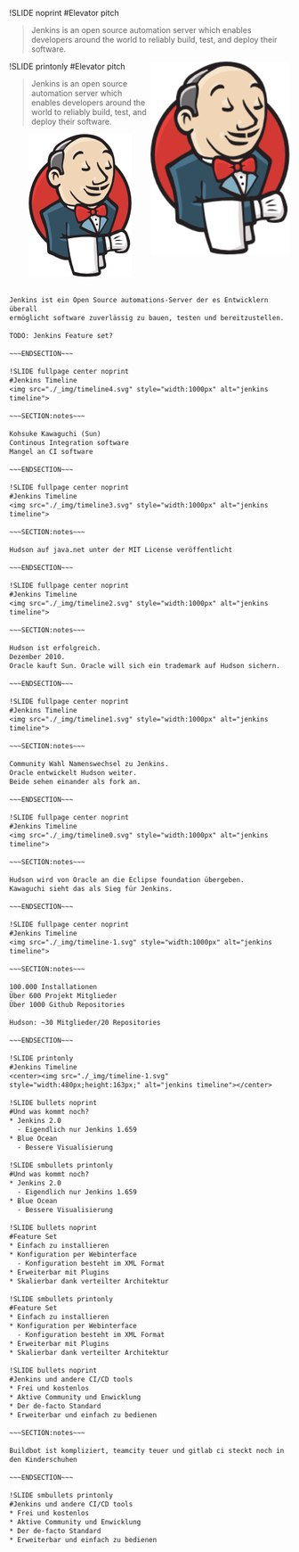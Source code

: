 !SLIDE noprint
#Elevator pitch
> Jenkins is an open source automation server which enables developers around
> the world to reliably build, test, and deploy their software.

<img src="./_img/jenkins.png" style="width:250px" alt="jenkins" align="right"/>

!SLIDE printonly
#Elevator pitch
> Jenkins is an open source automation server which enables developers around
> the world to reliably build, test, and deploy their software.

<center><img src="./_img/jenkins.png" style="width:185px;height:256px" alt="jenkins" /></center>

~~~SECTION:notes~~~

Jenkins ist ein Open Source automations-Server der es Entwicklern überall
ermöglicht software zuverlässig zu bauen, testen und bereitzustellen.

TODO: Jenkins Feature set?

~~~ENDSECTION~~~

!SLIDE fullpage center noprint
#Jenkins Timeline
<img src="./_img/timeline4.svg" style="width:1000px" alt="jenkins timeline">

~~~SECTION:notes~~~

Kohsuke Kawaguchi (Sun)  
Continous Integration software
Mangel an CI software 

~~~ENDSECTION~~~

!SLIDE fullpage center noprint
#Jenkins Timeline
<img src="./_img/timeline3.svg" style="width:1000px" alt="jenkins timeline">

~~~SECTION:notes~~~

Hudson auf java.net unter der MIT License veröffentlicht

~~~ENDSECTION~~~

!SLIDE fullpage center noprint
#Jenkins Timeline
<img src="./_img/timeline2.svg" style="width:1000px" alt="jenkins timeline">

~~~SECTION:notes~~~

Hudson ist erfolgreich.  
Dezember 2010.  
Oracle kauft Sun. Oracle will sich ein trademark auf Hudson sichern.  

~~~ENDSECTION~~~

!SLIDE fullpage center noprint
#Jenkins Timeline
<img src="./_img/timeline1.svg" style="width:1000px" alt="jenkins timeline">

~~~SECTION:notes~~~

Community Wahl Namenswechsel zu Jenkins.  
Oracle entwickelt Hudson weiter.  
Beide sehen einander als fork an.

~~~ENDSECTION~~~

!SLIDE fullpage center noprint
#Jenkins Timeline
<img src="./_img/timeline0.svg" style="width:1000px" alt="jenkins timeline">

~~~SECTION:notes~~~

Hudson wird von Oracle an die Eclipse foundation übergeben.  
Kawaguchi sieht das als Sieg für Jenkins.

~~~ENDSECTION~~~

!SLIDE fullpage center noprint
#Jenkins Timeline
<img src="./_img/timeline-1.svg" style="width:1000px" alt="jenkins timeline">

~~~SECTION:notes~~~

100.000 Installationen  
Über 600 Projekt Mitglieder  
Über 1000 Github Repositories  

Hudson: ~30 Mitglieder/20 Repositories

~~~ENDSECTION~~~

!SLIDE printonly
#Jenkins Timeline
<center><img src="./_img/timeline-1.svg" style="width:480px;height:163px;" alt="jenkins timeline"></center>

!SLIDE bullets noprint
#Und was kommt noch?
* Jenkins 2.0
  - Eigendlich nur Jenkins 1.659
* Blue Ocean
  - Bessere Visualisierung

!SLIDE smbullets printonly
#Und was kommt noch?
* Jenkins 2.0
  - Eigendlich nur Jenkins 1.659
* Blue Ocean
  - Bessere Visualisierung

!SLIDE bullets noprint
#Feature Set
* Einfach zu installieren
* Konfiguration per Webinterface
  - Konfiguration besteht im XML Format
* Erweiterbar mit Plugins
* Skalierbar dank verteilter Architektur

!SLIDE smbullets printonly
#Feature Set
* Einfach zu installieren
* Konfiguration per Webinterface
  - Konfiguration besteht im XML Format
* Erweiterbar mit Plugins
* Skalierbar dank verteilter Architektur

!SLIDE bullets noprint
#Jenkins und andere CI/CD tools
* Frei und kostenlos
* Aktive Community und Enwicklung
* Der de-facto Standard
* Erweiterbar und einfach zu bedienen

~~~SECTION:notes~~~

Buildbot ist kompliziert, teamcity teuer und gitlab ci steckt noch in den Kinderschuhen

~~~ENDSECTION~~~

!SLIDE smbullets printonly
#Jenkins und andere CI/CD tools
* Frei und kostenlos
* Aktive Community und Enwicklung
* Der de-facto Standard
* Erweiterbar und einfach zu bedienen
